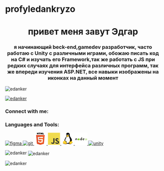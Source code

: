 # profyledankryzo
<h1 align="center">привет меня завут Эдгар</h1>
<h3 align="center">я начинающий beck-end,gamedev разработчик, часто работаю с Unity с различными играми, обожаю писать код на C# и изучать его Framework,так же работать c JS при редких случаях для интерфейса различных программ, так же впереди изучения ASP.NET, все навыки изображены на иконках на данный момент</h3>

<p align="left"> <img src="https://komarev.com/ghpvc/?username=edanker&label=Profile%20views&color=0e75b6&style=flat" alt="edanker" /> </p>

<p align="left"> <a href="https://github.com/ryo-ma/github-profile-trophy"><img src="https://github-profile-trophy.vercel.app/?username=edanker" alt="edanker" /></a> </p>

<h3 align="left">Connect with me:</h3>
<p align="left">
</p>

<h3 align="left">Languages and Tools:</h3>
<p align="left"> <a href="https://www.githubusercontent.com/devicons/devicon/master/icons/dot-net/dot-net-original-wordmark.svg" alt="dotnet" width="40" height="40"/> </a> <a href="https://www.figma.com/" target="_blank" rel="noreferrer"> <img src="https://www.vectorlogo.zone/logos/figma/figma-icon.svg" alt="figma" width="40" height="40"/> </a> <a href="https://git-scm.com/" target="_blank" rel="noreferrer"> <img src="https://www.vectorlogo.zone/logos/git-scm/git-scm-icon.svg" alt="git" width="40" height="40"/> </a> <a href="https://www.w3.org/html/" target="_blank" rel="noreferrer"> <img src="https://raw.githubusercontent.com/devicons/devicon/master/icons/html5/html5-original-wordmark.svg" alt="html5" width="40" height="40"/> </a> <a href="https://developer.mozilla.org/en-US/docs/Web/JavaScript" target="_blank" rel="noreferrer"> <img src="https://raw.githubusercontent.com/devicons/devicon/master/icons/javascript/javascript-original.svg" alt="javascript" width="40" height="40"/> </a> <a href="https://www.linux.org/" target="_blank" rel="noreferrer"> <img src="https://raw.githubusercontent.com/devicons/devicon/master/icons/linux/linux-original.svg" alt="linux" width="40" height="40"/> </a> <a href="https://nodejs.org" target="_blank" rel="noreferrer"> <img src="https://raw.githubusercontent.com/devicons/devicon/master/icons/nodejs/nodejs-original-wordmark.svg" alt="nodejs" width="40" height="40"/> </a> <a href="https://unity.com/" target="_blank" rel="noreferrer"> <img src="https://www.vectorlogo.zone/logos/unity3d/unity3d-icon.svg" alt="unity" width="40" height="40"/> </a> </p>

<p><img align="left" src="https://github-readme-stats.vercel.app/api/top-langs?username=edanker&show_icons=true&locale=en&layout=compact" alt="edanker" /></p>

<p>&nbsp;<img align="center" src="https://github-readme-stats.vercel.app/api?username=edanker&show_icons=true&locale=en" alt="edanker" /></p>

<p><img align="center" src="https://github-readme-streak-stats.herokuapp.com/?user=edanker&" alt="edanker" /></p>
